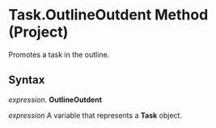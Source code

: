 
# Task.OutlineOutdent Method (Project)

Promotes a task in the outline.


## Syntax

 _expression_. **OutlineOutdent**

 _expression_ A variable that represents a **Task** object.

